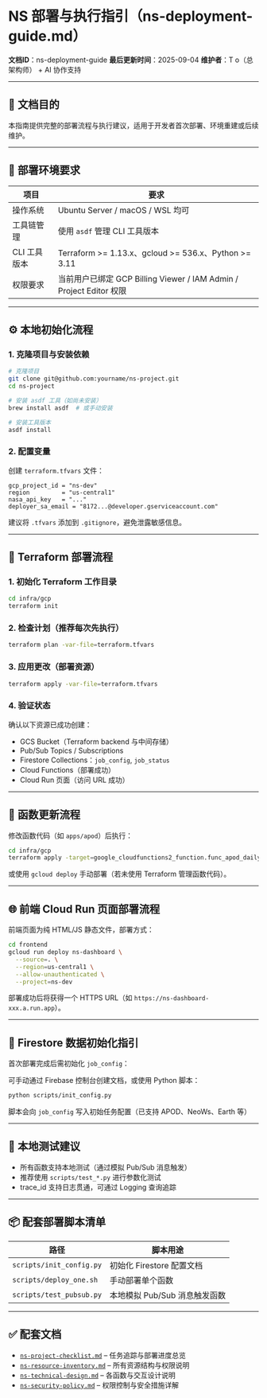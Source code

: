 # NS 部署与执行指引（ns-deployment-guide.md）

**文档ID**：ns-deployment-guide
**最后更新时间**：2025-09-04
**维护者**：T o（总架构师） + AI 协作支持

---

## 🎯 文档目的

本指南提供完整的部署流程与执行建议，适用于开发者首次部署、环境重建或后续维护。

---

## 🧱 部署环境要求

| 项目       | 要求                                                         |
| -------- | ---------------------------------------------------------- |
| 操作系统     | Ubuntu Server / macOS / WSL 均可                             |
| 工具链管理    | 使用 `asdf` 管理 CLI 工具版本                                      |
| CLI 工具版本 | Terraform >= 1.13.x、gcloud >= 536.x、Python >= 3.11         |
| 权限要求     | 当前用户已绑定 GCP Billing Viewer / IAM Admin / Project Editor 权限 |

---

## ⚙️ 本地初始化流程

### 1. 克隆项目与安装依赖

```bash
# 克隆项目
git clone git@github.com:yourname/ns-project.git
cd ns-project

# 安装 asdf 工具（如尚未安装）
brew install asdf  # 或手动安装

# 安装工具版本
asdf install
```

### 2. 配置变量

创建 `terraform.tfvars` 文件：

```hcl
gcp_project_id = "ns-dev"
region         = "us-central1"
nasa_api_key   = "..."
deployer_sa_email = "8172...@developer.gserviceaccount.com"
```

建议将 `.tfvars` 添加到 `.gitignore`，避免泄露敏感信息。

---

## 🚀 Terraform 部署流程

### 1. 初始化 Terraform 工作目录

```bash
cd infra/gcp
terraform init
```

### 2. 检查计划（推荐每次先执行）

```bash
terraform plan -var-file=terraform.tfvars
```

### 3. 应用更改（部署资源）

```bash
terraform apply -var-file=terraform.tfvars
```

### 4. 验证状态

确认以下资源已成功创建：

* GCS Bucket（Terraform backend 与中间存储）
* Pub/Sub Topics / Subscriptions
* Firestore Collections：`job_config`, `job_status`
* Cloud Functions（部署成功）
* Cloud Run 页面（访问 URL 成功）

---

## 🔄 函数更新流程

修改函数代码（如 `apps/apod`）后执行：

```bash
cd infra/gcp
terraform apply -target=google_cloudfunctions2_function.func_apod_daily -var-file=terraform.tfvars
```

或使用 `gcloud deploy` 手动部署（若未使用 Terraform 管理函数代码）。

---

## 🌐 前端 Cloud Run 页面部署流程

前端页面为纯 HTML/JS 静态文件，部署方式：

```bash
cd frontend
gcloud run deploy ns-dashboard \
  --source=. \
  --region=us-central1 \
  --allow-unauthenticated \
  --project=ns-dev
```

部署成功后将获得一个 HTTPS URL（如 `https://ns-dashboard-xxx.a.run.app`）。

---

## 🧰 Firestore 数据初始化指引

首次部署完成后需初始化 `job_config`：

可手动通过 Firebase 控制台创建文档，或使用 Python 脚本：

```bash
python scripts/init_config.py
```

脚本会向 `job_config` 写入初始任务配置（已支持 APOD、NeoWs、Earth 等）

---

## 🧪 本地测试建议

* 所有函数支持本地测试（通过模拟 Pub/Sub 消息触发）
* 推荐使用 `scripts/test_*.py` 进行参数化测试
* trace\_id 支持日志贯通，可通过 Logging 查询追踪

---

## 📦 配套部署脚本清单

| 路径                       | 脚本用途                |
| ------------------------ | ------------------- |
| `scripts/init_config.py` | 初始化 Firestore 配置文档  |
| `scripts/deploy_one.sh`  | 手动部署单个函数            |
| `scripts/test_pubsub.py` | 本地模拟 Pub/Sub 消息触发函数 |

---

## ✅ 配套文档

* [`ns-project-checklist.md`](./ns-project-checklist.md) – 任务追踪与部署进度总览
* [`ns-resource-inventory.md`](./ns-resource-inventory.md) – 所有资源结构与权限说明
* [`ns-technical-design.md`](./ns-technical-design.md) – 各函数与交互设计说明
* [`ns-security-policy.md`](./ns-security-policy.md) – 权限控制与安全措施详解
